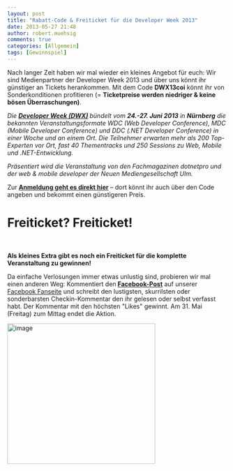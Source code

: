 ```yaml
---
layout: post
title: "Rabatt-Code & Freiticket für die Developer Week 2013"
date: 2013-05-27 21:48
author: robert.muehsig
comments: true
categories: [Allgemein]
tags: [Gewinnspiel]
---
```

<p>Nach langer Zeit haben wir mal wieder ein kleines Angebot für euch: Wir sind Medienpartner der Developer Week 2013 und über uns könnt ihr günstiger an Tickets herankommen. Mit dem Code <b>DWX13coi</b> könnt ihr von Sonderkonditionen profitieren (= <strong>Ticketpreise werden niedriger &amp; keine bösen Überraschungen)</strong>. </p> <p><em>Die <a href="http://www.developer-week.de"><strong>Developer Week (DWX)</strong></a><strong> </strong>bündelt vom <strong>24.-27. Juni 2013</strong> in <strong>Nürnberg</strong> die bekannten Veranstaltungsformate WDC (Web Developer Conference), MDC (Mobile Developer Conference) und DDC (.NET Developer Conference) in einer Woche und an einem Ort. Die Teilnehmer erwarten mehr als 200 Top-Experten vor Ort, fast 40 Thementracks und 250 Sessions zu Web, Mobile und .NET-Entwicklung. </em> <p><em>Präsentiert wird die Veranstaltung von den Fachmagazinen dotnetpro und der web &amp; mobile developer der Neuen Mediengesellschaft Ulm.</em> <p>Zur <strong><a href="http://www.developer-week.de/Anmeldung/Anmeldung-2013">Anmeldung geht es direkt hier</a></strong> – dort könnt ihr auch über den Code angeben und bekommt einen günstigeren Preis. <h2></h2> <h1>Freiticket? Freiticket! </h1> <p><strong></strong>&nbsp;</p> <p><strong>Als kleines Extra gibt es noch ein Freiticket für die komplette Veranstaltung zu gewinnen!</strong></p> <p>Da einfache Verlosungen immer etwas unlustig sind, probieren wir mal einen anderen Weg: Kommentiert den<strong> </strong><a href="https://www.facebook.com/CodeInsideBlog/posts/604959489522181"><strong>Facebook-Post</strong></a> auf unserer <a href="https://www.facebook.com/CodeInsideBlog/">Facebook Fanseite</a> und schreibt den lustigsten, skurrilsten oder sonderbarsten Checkin-Kommentar den ihr gelesen oder selbst verfasst habt. Der Kommentar mit den höchsten "Likes" gewinnt. Am 31. Mai (Freitag) zum Mittag endet die Aktion.</p> <p><a href="https://www.facebook.com/CodeInsideBlog/posts/604959489522181"><img title="image" style="border-top: 0px; border-right: 0px; border-bottom: 0px; border-left: 0px; display: inline" border="0" alt="image" src="{{BASE_PATH}}/assets/wp-images/image1842.png" width="339" height="322"></a></p>
